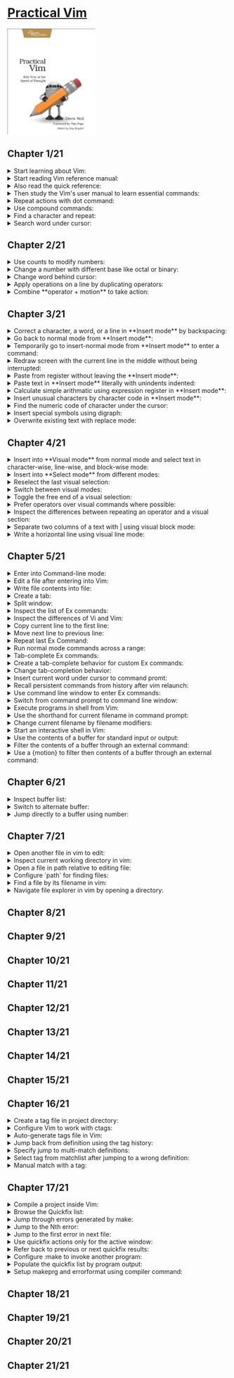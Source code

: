 # [Practical Vim](https://www.amazon.com/Practical-Vim-Thought-Pragmatic-Programmers/dp/1934356980/ref=sr_1_3?crid=3U5TSBECCZ34&keywords=practical+vim&qid=1659248704&sprefix=practical+%2Caps%2C654&sr=8-3)
<img alt="9781934356982" src="../covers/9781934356982.jpg" width="200"/>

## Chapter 1/21

<details>
<summary>Start learning about Vim:</summary>

> * (`:help`)
>
> ---
> **Resources**
> - 1
> ---
> **References**
> ---
</details>

<details>
<summary>Start reading Vim reference manual:</summary>

> * (`reference`)
>
> ---
> **Resources**
> - 1
> ---
> **References**
> ---
</details>

<details>
<summary>Also read the quick reference:</summary>

> * (`quickref`)
>
> ---
> **Resources**
> - 1
> ---
> **References**
> ---
</details>

<details>
<summary>Then study the Vim's user manual to learn essential commands:</summary>

> * (`user-manual`)
>
> ---
> **Resources**
> - 1
>
> ---
> **References**
> ---
</details>

<details>
<summary>Repeat actions with dot command:</summary>

> * (`repeating`)::(`single-repeat`)::(`.`)
>
> ---
> **Resources**
> - 1
> ---
> **References**
> ---
</details>

<details>
<summary>Use compound commands:</summary>

> * (`Insert`)::(`inserting`)::(`a` or `A`)
> * (`Insert`)::(`inserting`)::(`i` or `I`)
> * (`Insert`)::(`inserting`)::(`o` or `O`)
> * (`Insert`)::(`delete-insert`)::(`s` or `S`)
> * (`Insert`)::(`delete-insert`)::(`c` or `C`)
>
> ---
> **Resources**
> - 1
> ---
> **References**
> ---
</details>

<details>
<summary>Find a character and repeat:</summary>

> * (`cursor-motions`)::(`left-right-motions`)::(`f` or `F`)
> * (`cursor-motions`)::(`left-right-motions`)::(`t`) and (`T`)
> * (`cursor-motions`)::(`left-right-motions`)::(`;`)
> * (`cursor-motions`)::(`left-right-motions`)::(`,`)
>
> ---
> **Resources**
> - 1
> ---
> **References**
> ---
</details>

<details>
<summary>Search word under cursor:</summary>

> * (`pattern-searches`)::(`search-commands`)::(`star`)
>
> ---
> **Resources**
> - 1
> ---
> **References**
> ---
</details>

## Chapter 2/21

<details>
<summary>Use counts to modify numbers:</summary>

> * (`reference`)::(`notation`)::(`count`)
> * (`changing`)::(`simple-change`)::(`ctrl-a`)
> * (`changing`)::(`simple-change`)::(`ctrl-x`)
>
> ---
> **Resources**
> - 2
> ---
> **References**
> ---
</details>

<details>
<summary>Change a number with different base like octal or binary:</summary>

> * (`options`)::(`option-summary`)::(`nrformats`)
>
> ---
> **Resources**
> - 2
>
> ---
> **References**
> ---
</details>

<details>
<summary>Change word behind cursor:</summary>

> * (`changing`)::(`delete-insert`)::(`cw` or `cW`)
>
> ---
> **Resources**
> - 2
> ---
> **References**
> ---
</details>

<details>
<summary>Apply operations on a line by duplicating operators:</summary>

> * (`changing`)::(`deleting`)::(`dd`)
> * (`changing`)::(`simple-change`)::(`gUU` or `guu`)
>
> ---
> **Resources**
> - 2
>
> ---
> **References**
> ---
</details>

<details>
<summary>Combine **operator + motion** to take action:</summary>

> **Motions:**
>
> * (`cursor-motions`)::(`operator`)
> * (`cursor-motions`)::(`object-select`)::(`aw`)
> * (`cursor-motions`)::(`object-select`)::(`as`)
> * (`cursor-motions`)::(`object-select`)::(`ap`)
>
> **operator:**
>
> * (`changing`)::(`deleting`)::(`d`)
> * (`changing`)::(`delete-insert`)::(`c`)
> * (`changing`)::(`copy-move`)::(`y`)
> * (`changing`)::(`simple-change`)::(`case`)::(`~` or `gU` or `gu` or `g~`)
> * (`changing`)::(`simple-change`)::(`shift-left-right`)::(`<` or `>`)
> * (`changing`)::(`complex-change`)::(`!`)
>
> **custom operators:**
>
> * (`key-mapping`)::(`map-operator`)
>
> **custom motions:**
>
> * (`key-mapping`)::(`omap-info`)
>
> ---
> **Resources**
> - 2
>
> ---
> **References**
> ---
</details>

## Chapter 3/21

<details>
<summary>Correct a character, a word, or a line in **Insert mode** by backspacing:</summary>

> * (`Insert`)::(`ins-special-keys`)::(`i_ctrl-h`)
> * (`Insert`)::(`ins-special-keys`)::(`i_ctrl-w`)
> * (`Insert`)::(`ins-special-keys`)::(`i_ctrl-u`)
>
> ---
> **Resources**
> - 3

> **References**
> ---
</details>

<details>
<summary>Go back to normal mode from **Insert mode**:</summary>

> * (`reference`)::(`notation`)::(`<esc>`)
> * (`Insert`)::(`ins-special-keys`)::(`i_ctrl-[`)
>
> ---
> **Resources**
> - 3
>
> ---
> **References**
> ---
</details>

<details>
<summary>Temporarily go to insert-normal mode from **Insert mode** to enter a command:</summary>

> * (`Insert`)::(`ins-special-special`)::(`i_ctrl-o`)
>
> ---
> **Resources**
> - 3
> ---
> **References**
> ---
</details>

<details>
<summary>Redraw screen with the current line in the middle without being interrupted:</summary>

> * (`scrolling`)::(`scroll-cursor`)::(`zz`)
>
> ---
> **Resources**
> - 3
> ---
> **References**
> ---
</details>

<details>
<summary>Paste from register without leaving the **Insert mode**:</summary>

> * (`Insert`)::(`ins-special-keys`)::(`i_ctrl-r`)
>
> ---
> **Resources**
> - 3
>
> ---
> **References**
> ---
</details>

<details>
<summary>Paste text in **Insert mode** literally with unindents indented:</summary>

> * (`Insert`)::(`ins-special-keys`)::(`i_ctrl-r_ctrl-p`)
>
> ---
> **Resources**
> - 3
> ---
> **References**
> ---
</details>

<details>
<summary>Calculate simple arithmatic using expression register in **Insert mode**:</summary>

> * (`Insert`)::(`ins-special-keys`)::(`i_ctrl-r`)::(`i_ctrl_r_=`)
>
> ---
> **Resources**
> - 3
> ---
> **References**
> ---
</details>

<details>
<summary>Insert unusual characters by character code in **Insert mode**:</summary>

> * (`Insert`)::(`ins-special-keys`)::(`i_ctrl-v`)
> * (`Insert`)::(`ins-special-keys`)::(`i_ctrl-v_digit`)
>
> ---
> **Resources**
> - 3
>
> ---
> **References**
> ---
</details>

<details>
<summary>Find the numeric code of character under the cursor:</summary>

> * (`various`)::(`varous-cmds`)::(`ga`)
>
> ---
> **Resources**
> - 3
> ---
> **References**
> ---
</details>

<details>
<summary>Insert special symbols using digraph:</summary>

> * (`Insert`)::(`ins-special-keys`)::(`i_ctrl-k`)
> * (`digraph`)::(`digraph-table`)
>
> ---
> **Resources**
> - 3
> ---
> **References**
> ---
</details>

<details>
<summary>Overwrite existing text with replace mode:</summary>

> * (`Insert`)::(`Replace`)
> * (`changing`)::(`delete-insert`)::(`R`)
> * (`changing`)::(`simple-change`)::(`r`)
>
> ---
> **Resources**
> - 3
>
> ---
> **References**
> ---
</details>

## Chapter 4/21

<details>
<summary>Insert into **Visual mode** from normal mode and select text in character-wise, line-wise, and block-wise mode:</summary>

> * (`Visual`)::(`visual-start`)::(`v`)
> * (`Visual`)::(`visual-start`)::(`V`)
> * (`Visual`)::(`visual-start`)::(`ctrl-v`)
>
> ---
> **Resources**
> - 4
>
> ---
> **References**
> ---
</details>

<details>
<summary>Insert into **Select mode** from different modes:</summary>

> * (`Visual`)::(`Select`)
>
> ---
> **Resources**
> - 4
> ---
> **References**
> ---
</details>

<details>
<summary>Reselect the last visual selection:</summary>

> * (`Visual`)::(`visual-start`)::(`gv`)
>
> ---
> **Resources**
> - 4
>
> ---
> **References**
> ---
</details>

<details>
<summary>Switch between visual modes:</summary>

> * (`Visual`)::(`visual-start`)::(`v_v`)
>
> ---
> **Resources**
> - 4
> ---
> **References**
> ---
</details>

<details>
<summary>Toggle the free end of a visual selection:</summary>

> * (`Visual`)::(`visual-change`)::(`v_o`)
>
> ---
> **Resources**
> - 4
>
> ---
> **References**
> ---
</details>

<details>
<summary>Prefer operators over visual commands where possible:</summary>

> * (`changing`)::(`simple-change`)::(`case`)::(`v_u` or `v_U` or `v_~`)
> * (`changing`)::(`simple-change`)::(`case`)::(`~` or `gU` or `gu` or `g~`)
>
> ---
> **Resources**
> - 4
> ---
> **References**
> ---
</details>

<details>
<summary>Inspect the differences between repeating an operator and a visual section:</summary>

> * (`Visual`)::(`visual-repeat`)
>
> ---
> **Resources**
> - 4
> ---
> **References**
> ---
</details>

<details>
<summary>Separate two columns of a text with | using visual block mode:</summary>

> *first reduce spaces between columns*
>
> * (`Visual`)::(`visual-start`)::(`ctrl-v`)
>
> *then reselect previous visual selection, and replace column with | character.*
>
> * (`Visual`)::(`visual-start`)::(`gv`)
>
> ---
> **Resources**
> - 4
> ---
> **References**
> ---
</details>

<details>
<summary>Write a horizontal line using visual line mode:</summary>

> *first move the cursor on a line, then enter linewise visual mode:*
>
> * (`Visual`)::(`visual-start`)::(`V`)
>
> *then replace every occurance of a character in that line with another character:*
>
> * (`changing`)::(`simple-change`)::(`r`)
>
> ---
> **Resources**
> - 4
> ---
> **References**
> ---
</details>

## Chapter 5/21

<details>
<summary>Enter into Command-line mode:</summary>

> * (`command-line-mode`)
>
> ---
> **Resources**
> - 5
>
> ---
> **References**
> ---
</details>

<details>
<summary>Edit a file after entering into Vim:</summary>

> * (`edit-files`)::(`edit-a-file`)::(`:edit`)
>
> ---
> **Resources**
> - 5
> ---
> **References**
> ---
</details>

<details>
<summary>Write file contents into file:</summary>

> * (`edit-files`)::(`writing`)::(`:write`)
>
> ---
> **Resources**
> - 5
> ---
> **References**
> ---
</details>

<details>
<summary>Create a tab:</summary>

> * (`tab-page`)::(`tab-page-commands`)::(`:tabedit`)
>
> ---
> **Resources**
> - 5
> ---
> **References**
> ---
</details>

<details>
<summary>Split window:</summary>

> * (`windows`)::(`opening-window`)::(`:split`)
>
> ---
> **Resources**
> - 5
>
> ---
> **References**
> ---
</details>

<details>
<summary>Inspect the list of Ex commands:</summary>

> * (`index`)::(`ex-cmd-index`)
>
> ---
> **Resources**
> - 5
> ---
> **References**
> ---
</details>

<details>
<summary>Inspect the differences of Vi and Vim:</summary>

> * (`vi-differences`)
>
> ---
> **Resources**
> - 5
> ---
> **References**
> ---
</details>

<details>
<summary>Copy current line to the first line:</summary>

> * (`changing`)::(`copy-move`)::(`:copy`)
>
> ---
> **Resources**
> - 5
>
> ---
> **References**
> ---
</details>

<details>
<summary>Move next line to previous line:</summary>

> * (`changing`)::(`copy-move`)::(`:move`)
>
> ---
> **Resources**
> - 5
> ---
> **References**
> ---
</details>

<details>
<summary>Repeat last Ex Command:</summary>

> * (`repeating`)::(`single-repeat`)::(`@:`)
>
> ---
> **Resources**
> - 5
> ---
> **References**
> ---
</details>

<details>
<summary>Run normal mode commands across a range:</summary>

> * (`various`)::(`various-cmds`)::(`:normal`)
>
> ---
> **Resources**
> - 5
>
> ---
> **References**
> ---
</details>

<details>
<summary>Tab-complete Ex commands:</summary>

> * (`cmdline-mode`)::(`cmdline-completion`)::(`c_ctrl-d`)
>
> ---
> **Resources**
> - 5
> ---
> **References**
> ---
</details>

<details>
<summary>Create a tab-complete behavior for custom Ex commands:</summary>

> * (`key-mapping`)::(`user-commands`)::(`command-completion`)
>
> ---
> **Resources**
> - 5
>
> ---
> **References**
> ---
</details>

<details>
<summary>Change tab-completion behavior:</summary>

> * (`options`)::(`option-summary`)::(`wildmode`)
>
> ---
> **Resources**
> - 5
> ---
> **References**
> ---
</details>

<details>
<summary>Insert current word under cursor to command promt:</summary>

> * (`cmdline-mode`)::(`cmdline-editing`)::(`c_ctrl-r_ctrl-w`)
>
> ---
> **Resources**
> - 5
> ---
> **References**
> ---
</details>

<details>
<summary>Recall persistent commands from history after vim relaunch:</summary>

> * (`starting`)::(`viminfo`)
>
> ---
> **Resources**
> - 5
>
> ---
> **References**
> ---
</details>

<details>
<summary>Use command line window to enter Ex commands:</summary>

> * (`cmdline-mode`)::(`cmdline-window`)
>
> ---
> **Resources**
> - 5
> ---
> **References**
> ---
</details>

<details>
<summary>Switch from command prompt to command line window:</summary>

> * (`cmdline-mode`)::(`cmdline-window`)::(`c_ctrl-f`)
>
> ---
> **Resources**
> - 5
> ---
> **References**
> ---
</details>

<details>
<summary>Execute programs in shell from Vim:</summary>

> * (`various`)::(`various-cmds`)::(`:!`)
>
> ---
> **Resources**
> - 5
> ---
> **References**
> ---
</details>

<details>
<summary>Use the shorthand for current filename in command prompt:</summary>

> * (`cmdline-mode`)::(`cmdline-special`)
>
> ---
> **Resources**
> - 5
>
> ---
> **References**
> ---
</details>

<details>
<summary>Change current filename by filename modifiers:</summary>

> * (`cmdline-mode`)::(`cmdline-special`)::(`filename-modifiers`)
>
> ---
> **Resources**
> - 5
> ---
> **References**
> ---
</details>

<details>
<summary>Start an interactive shell in Vim:</summary>

> * (`various`)::(`various-cmds`)::(`:shell`)
>
> ---
> **Resources**
> - 5
> ---
> **References**
> ---
</details>

<details>
<summary>Use the contents of a buffer for standard input or output:</summary>

> * (`Insert`)::(`inserting-file`)::(`:read!`)
> * (`edit-files`)::(`writing`)::(`write_c`)
> * (`tips`)::(`rename-files`)
>
> ---
> **Resources**
> - 5
> ---
> **References**
> ---
</details>

<details>
<summary>Filter the contents of a buffer through an external command:</summary>

> * (`changing`)::(`complex-change`)::(`:range!`)
>
> ---
> **Resources**
> - 5
> ---
> **References**
> ---
</details>

<details>
<summary>Use a {motion} to filter then contents of a buffer through an external command:</summary>

> * (`changing`)::(`complex-change`)::(`!`)
>
> ---
> **Resources**
> - 5
> ---
> **References**
> ---
</details>

## Chapter 6/21

<details>
<summary>Inspect buffer list:</summary>

> * (`windows` or `buffers`)::(`buffer-hidden`)::(`:buffers` or `:ls`)
>
> ---
> **Resources**
> - 6
> ---
> **References**
> ---
</details>

<details>
<summary>Switch to alternate buffer:</summary>

> * (`windows` or `buffers`)::(`buffer-hidden`)::(`:bnext`)
> * (`windows` or `buffers`)::(`buffer-hidden`)::(`:bprevious`)
>
> ---
> **Resources**
> - 6
> ---
> **References**
> ---
</details>

<details>
<summary>Jump directly to a buffer using number:</summary>

> * (`windows` or `buffers`)::(`buffer-hidden`)::(`:buffer`)
>
> ---
> **Resources**
> - 6
> ---
> **References**
> ---
</details>

## Chapter 7/21

<details>
<summary>Open another file in vim to edit:</summary>

> ```vim
> :edit
> ```
> * (`edit-files`)::(`edit-a-file`)::(`:edit`)
>
> ---
> **Resources**
> - 7
> ---
> **References**
> ---
</details>

<details>
<summary>Inspect current working directory in vim:</summary>

> ```vim
> :pwd
> ```
> * (`edit-files`)::(`current-directory`)::(`:pwd`)
>
> ---
> **Resources**
> - 7
> ---
> **References**
> ---
</details>

<details>
<summary>Open a file in path relative to editing file:</summary>

> ```vim
> :edit %:h
> ```
> * `cmdline-mode`)::(`cmdline-special`)::(`filename-modifiers`)::(`%:h`)
>
> ---
> **Resources**
> - 7
> ---
> **References**
> ---
</details>

<details>
<summary>Configure `path` for finding files:</summary>

> ```vim
> set path+=src,include,docs
> ```
> * (`options`)::(`option-summary`)::(`path`)
> * (`editing-files`)::(`file-searching`)::(`starstar`)
>
> ---
> **Resources**
> - 7
>
> ---
> **References**
> ---
</details>

<details>
<summary>Find a file by its filename in vim:</summary>

> ```vim
> :find main.cpp
> ```
> * (`edit-files`)::(`editing-a-file`)::(`:find`)
>
> ---
> **Resources**
> - 7
>
> ---
> **References**
> ---
</details>

<details>
<summary>Navigate file explorer in vim by opening a directory:</summary>

> ```sh
> vim path/to/directory
> ```
> * (`netrw`)::(`netrw-explore`)::(`:Explore`)
> * (`netrw`)::(`netrw-explore`)::(`:Sexplore`)
> * (`netrw`)::(`netrw-explore`)::(`:Vexplore`)
>
> ---
> **Resources**
> - 7
> ---
> **References**
> ---
</details>

## Chapter 8/21
## Chapter 9/21
## Chapter 10/21
## Chapter 11/21
## Chapter 12/21
## Chapter 13/21
## Chapter 14/21
## Chapter 15/21
## Chapter 16/21

<details>
<summary>Create a tag file in project directory:</summary>

> ```sh
> ctags *.cpp
> ```
> * (`tags-and-searches`)::(`tags-file-format`)::(`ctags`)
>
> ---
> **Resources**
> - 16
>
> ---
> **References**
> ---
</details>

<details>
<summary>Configure Vim to work with ctags:</summary>

> ```vim
> :set tags?
> ```
> * (`tags-and-searches`)::(`tag-commands`)::(`tags`)
>
> ---
> **Resources**
> - 16
>
> ---
> **References**
> ---
</details>

<details>
<summary>Auto-generate tags file in Vim:</summary>

> ```vim
> :! ctags -R
> :nnoremap <F5> :! ctags -R<CR>
> :autocmd bufwritepost *.cpp call system("ctags -R")
> ```
> * (`map.txt`)::(`key-mapping`)::(`map-commands`)
> * (`autocommand`)::(`autocmd-define`)::(`autocmd`)
> * (`various`)::(`various-cmds`)::(`:!cmd`)
>
> ---
> **Resources**
> - 16
>
> ---
> **References**
> ---
</details>

<details>
<summary>Jump back from definition using the tag history:</summary>

> * (`tags-and-searches`)::(`tag-stack`)
> * (`tags-and-searches`)::(`tag-stack`)::(`ctrl-t`)
> * (`tags-and-searches`)::(`tag-stack`)::(`:pop`)
> * (`tags-and-searches`)::(`tag-stack`)::(`:tags`)
>
> ---
> **Resources**
> - 16
>
> ---
> **References**
> ---
</details>

<details>
<summary>Specify jump to multi-match definitions:</summary>

> * (`tags-and-searches`)::(`:tag-matchlist`)::(`g_ctrl-]`)
>
> ---
> **Resources**
> - 16
> ---
> **References**
> ---
</details>

<details>
<summary>Select tag from matchlist after jumping to a wrong definition:</summary>

> * (`tags-and-searches`)::(`:tag-matchlist`)::(`tselect`)
> * (`tags-and-searches`)::(`:tag-matchlist`)::(`tfirst`)
> * (`tags-and-searches`)::(`:tag-matchlist`)::(`tlast`)
> * (`tags-and-searches`)::(`:tag-matchlist`)::(`tnext`)
> * (`tags-and-searches`)::(`:tag-matchlist`)::(`tprev`)
>
> ---
> **Resources**
> - 16
>
> ---
> **References**
> ---
</details>

<details>
<summary>Manual match with a tag:</summary>

> * (`tags-and-searches`)::(`:tag-commands`)::(`:tag`)
> * (`tags-and-searches`)::(`:tag-commands`)::(`:tjump`)
>
> ---
> **Resources**
> - 16
>
> ---
> **References**
> ---
</details>

## Chapter 17/21

<details>
<summary>Compile a project inside Vim:</summary>

> * (`quickfix.txt`)::(`:make_makeprg`)::(`:make`)
>
> ---
> **Resources**
> - 17
>
> ---
> **References**
> ---
</details>

<details>
<summary>Browse the Quickfix list:</summary>

> * (`quickfix.txt`)::(`quickfix-window`)::(`:copen`)
> * (`quickfix.txt`)::(`quickfix-window`)::(`:cclose`)
>
> ---
> **Resources**
> - 17
> ---
> **References**
> ---
</details>

<details>
<summary>Jump through errors generated by make:</summary>

> * (`quickfix.txt`)::(`quickfix`)
> * (`quickfix.txt`)::(`quickfix`)::(`:cnext`)
> * (`quickfix.txt`)::(`quickfix`)::(`:cprev`)
> * (`quickfix.txt`)::(`quickfix`)::(`:cfirst`)
> * (`quickfix.txt`)::(`quickfix`)::(`:clast`)
>
> ---
> **Resources**
> - 17
>
> ---
> **References**
> ---
</details>

<details>
<summary>Jump to the Nth error:</summary>

> * (`quickfix.txt`)::(`quickfix`)::(`:cc`)
>
> ---
> **Resources**
> - 17
> ---
> **References**
> ---
</details>

<details>
<summary>Jump to the first error in next file:</summary>

> * (`quickfix.txt`)::(`quickfix`)::(`:cnfile`)
> * (`quickfix.txt`)::(`quickfix`)::(`:cpfile`)
>
> ---
> **Resources**
> - 17
> ---
> **References**
> ---
</details>

<details>
<summary>Use quickfix actions only for the active window:</summary>

> * (`:make_makeprg`)::(`:lmake`)
> * (`quickfix.txt`)::(`quickfix`)::(`:lnext`)
> * (`quickfix.txt`)::(`quickfix`)::(`:lprev`)
> * (`quickfix.txt`)::(`quickfix`)::(`:lfirst`)
> * (`quickfix.txt`)::(`quickfix`)::(`:llast`)
> * (`quickfix.txt`)::(`quickfix`)::(`:lnfile`)
> * (`quickfix.txt`)::(`quickfix`)::(`:lpfile`)
> * (`quickfix.txt`)::(`quickfix`)::(`:ll`)
> * (`quickfix.txt`)::(`quickfix-window`)::(`:lopen`)
> * (`quickfix.txt`)::(`quickfix-window`)::(`:lclose`)
>
> ---
> **Resources**
> - 17
> ---
> **References**
> ---
</details>

<details>
<summary>Refer back to previous or next quickfix results:</summary>

> * (`quickfix.txt`)::(`quickfix-error-lists`)::(`:chistory`)
> * (`quickfix.txt`)::(`quickfix-error-lists`)::(`:lhistory`)
> * (`quickfix.txt`)::(`quickfix-error-lists`)::(`:colder`)
> * (`quickfix.txt`)::(`quickfix-error-lists`)::(`:lolder`)
> * (`quickfix.txt`)::(`quickfix-error-lists`)::(`:cnewer`)
> * (`quickfix.txt`)::(`quickfix-error-lists`)::(`:lnewer`)
>
> ---
> **Resources**
> - 17
>
> ---
> **References**
> ---
</details>

<details>
<summary>Configure :make to invoke another program:</summary>

> ```vim
> :setlocal makeprg=nasm -f elf64 -g -F dwarf -l %:r.lst %
> ```
> * (`options`)::(`option-summary`)::(`makeprg`)
> * (`options`)::(`set-options`)::(`local-options`)::(`setlocal`)
>
> ---
> **Resources**
> - 17
> ---
> **References**
> ---
</details>

<details>
<summary>Populate the quickfix list by program output:</summary>

> ```vim
> :setglobal errorformat?
> :setlocal efm=%A%f\,\ line\ %l\,\ character\ %c:%m,%Z%.%#,%-G%.%#
> ```
> * (`quickfix.txt`)::(`error-file-format`)::(`errorformat`)
> * (`options`)::(`set-options`)::(`local-options`)::(`setglobal`)
>
> ---
> **Resources**
> - 17
> ---
> **References**
> ---
</details>

<details>
<summary>Setup makeprg and errorformat using compiler command:</summary>

> ```vim
> :compiler gcc
> ```
> * (`quickfix.txt`)::(`compiler-select`)::(`compiler`)
>
> ---
> **Resources**
> - 17
> ---
> **References**
> ---
</details>

## Chapter 18/21
## Chapter 19/21
## Chapter 20/21
## Chapter 21/21

